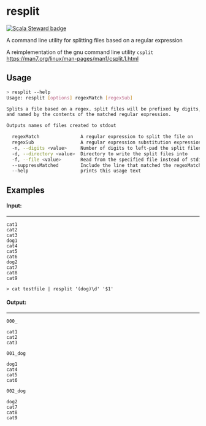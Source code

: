 # resplit
[![Scala Steward badge](https://img.shields.io/badge/Scala_Steward-helping-blue.svg?style=flat&logo=data:image/png;base64,iVBORw0KGgoAAAANSUhEUgAAAA4AAAAQCAMAAAARSr4IAAAAVFBMVEUAAACHjojlOy5NWlrKzcYRKjGFjIbp293YycuLa3pYY2LSqql4f3pCUFTgSjNodYRmcXUsPD/NTTbjRS+2jomhgnzNc223cGvZS0HaSD0XLjbaSjElhIr+AAAAAXRSTlMAQObYZgAAAHlJREFUCNdNyosOwyAIhWHAQS1Vt7a77/3fcxxdmv0xwmckutAR1nkm4ggbyEcg/wWmlGLDAA3oL50xi6fk5ffZ3E2E3QfZDCcCN2YtbEWZt+Drc6u6rlqv7Uk0LdKqqr5rk2UCRXOk0vmQKGfc94nOJyQjouF9H/wCc9gECEYfONoAAAAASUVORK5CYII=)](https://scala-steward.org)

A command line utility for splitting files based on a regular expression

A reimplementation of the gnu command line utility `csplit` https://man7.org/linux/man-pages/man1/csplit.1.html



## Usage
```sh
> resplit --help
Usage: resplit [options] regexMatch [regexSub]

Splits a file based on a regex. split files will be prefixed by digits,
and named by the contents of the matched regular expression.

Outputs names of files created to stdout

  regexMatch               A regular expression to split the file on
  regexSub                 A regular expression substitution expression to use to format the output filenames
  -n, --digits <value>     Number of digits to left-pad the split filenames with
  -d, --directory <value>  Directory to write the split files into
  -f, --file <value>       Read from the specified file instead of stdin
  --suppressMatched        Include the line that matched the regexMatch arg as the first line in the split files
  --help                   prints this usage text
```


## Examples

#### Input: 
--- 
```
cat1
cat2
cat3
dog1
cat4
cat5
cat6
dog2
cat7
cat8
cat9
```

```
> cat testfile | resplit '(dog)\d' '$1'
```

#### Output: 
--- 
`000_`
```
cat1
cat2
cat3
```

`001_dog`
```
dog1
cat4
cat5
cat6
```

`002_dog`
```
dog2
cat7
cat8
cat9
```

